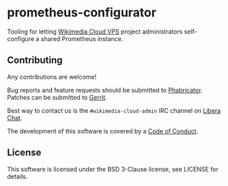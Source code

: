 <!--
SPDX-FileCopyrightText: 2021-2024 Taavi Väänänen <hi@taavi.wtf>
SPDX-License-Identifier: AGPL-3.0-only
-->
# prometheus-configurator

Tooling for letting [Wikimedia Cloud VPS](https://wmcloud.org) project
administrators self-configure a shared Prometheus instance.

## Contributing

Any contributions are welcome!

Bug reports and feature requests should be submitted to
[Phabricator](https://phabricator.wikimedia.org/project/board/474/).
Patches can be submitted to
[Gerrit](https://gerrit.wikimedia.org/r/admin/repos/cloud/metricsinfra/prometheus-configurator).

Best way to contact us is the `#wikimedia-cloud-admin` IRC channel on
[Libera Chat](https://libera.chat).

The development of this software is covered by a
[Code of Conduct](https://www.mediawiki.org/wiki/Special:MyLanguage/Code_of_Conduct).

## License

This software is licensed under the BSD 3-Clause license, see LICENSE
for details.
